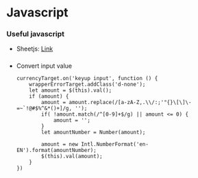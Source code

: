 # Javascript

### Useful javascript
+ Sheetjs: [Link][1]

###
+ Convert input value
    ```
    currencyTarget.on('keyup input', function () {
        wrapperErrorTarget.addClass('d-none');
        let amount = $(this).val();
        if (amount) {
            amount = amount.replace(/[a-zA-Z,.\\/:;'"{}\[\]\-=~`!@#$%^&*()+]/g, '');
            if( !amount.match(/^[0-9]+$/g) || amount <= 0) {
                amount = '';
            }
            let amountNumber = Number(amount);

            amount = new Intl.NumberFormat('en-EN').format(amountNumber);
            $(this).val(amount);
        }
    })
    ```

[1]: https://docs.sheetjs.com/
      
